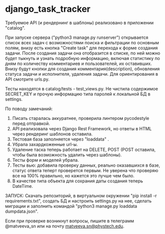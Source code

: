 # django_task_tracker
Требуемое API (и рендернинг в шаблоны) реализовано в приложении "catalog".

При запуске сервера ("python3 manage.py runserver") открывается список всех задач с возможностями поиска и фильтрации по основным полям, внизу есть кнопка "Create task" для перехода к форме создания задачи. После создания задачи она отобразится в списке, по ней можно будет тыкнуть и узнать подробную информацию, включая статистику по дням по количеству комментариев и пользователей, их оставивших. Внизу будут кнопки для создания комментария(description), обновления статуса задачи и исполнителя, удаления задачи.
Для ориентирования в API смотрите urls.py.

Тесты находятся в catalog/tests - test_views.py.
Не чистила содержимое SECRET_KEY и прочую информацию типа паролей к локальной БД в settings.

По поводу замечаний:
1. Писать старалась аккуратнее, проверила линтером pycodestyle перед отправкой. 
2. API реализовала через Django Rest Framework, но ответы в HTML через рендеринг шаблонов оставила.
3. Тестовая база заполняется через "loaddata" .
4. Убрала захардкоженные url-ы.
5. Удаление таска теперь работает на DELETE, POST (POST оставила, чтобы была возможность удалить через шаблоны).
6. Тесты форм и моделей убрала.
7. Тесты вью: добавила проверку данных, реально оказавшихся в базе, статус ответа теперт проверется первым. Не уверена что проверяю все на 100% правильно, но кажется это лучше чем было.
8. В качестве типа объекта для сохрания даты создания теперь DateTime.

ЗАПУСК: Скачать репозиторий, в виртуальном окружении "pip install -r requirements.txt", создать БД и настроить settings.py на нее, сделать миграции и заполнить командой "python3 manage.py loaddata dumpdata.json".

Если при проверке возникнут вопросы, пишите в телеграмм @matveeva_sn или на почту matveeva.sn@phystech.edu. 
